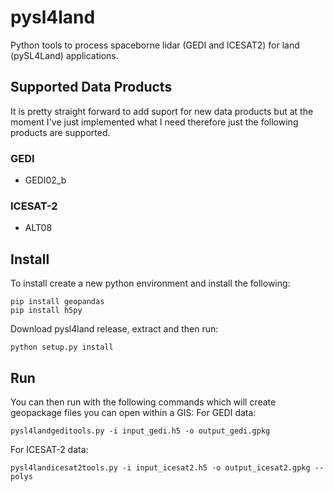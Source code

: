 # pysl4land
Python tools to process spaceborne lidar (GEDI and ICESAT2) for land (pySL4Land) applications. 

## Supported Data Products

It is pretty straight forward to add suport for new data products but at the moment I've just implemented what I need therefore just the following products are supported.

### GEDI

 - GEDI02_b

### ICESAT-2

 - ALT08

## Install
To install create a new python environment and install the following:
 
    pip install geopandas
    pip install h5py
 
Download pysl4land release, extract and then run:

    python setup.py install

## Run

You can then run with the following commands which will create geopackage files you can open within a GIS:
For GEDI data:

    pysl4landgeditools.py -i input_gedi.h5 -o output_gedi.gpkg
 
For ICESAT-2 data:

    pysl4landicesat2tools.py -i input_icesat2.h5 -o output_icesat2.gpkg --polys

